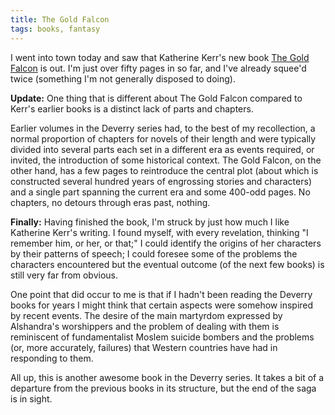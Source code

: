 ```yaml
---
title: The Gold Falcon
tags: books, fantasy
---
```


I went into town today and saw that Katherine Kerr's new book [The Gold
Falcon][1] is out. I'm just over fifty pages in so far, and I've already
squee'd twice (something I'm not generally disposed to doing).

[1]: http://www.amazon.com/dp/0007128703/

**Update:** One thing that is different about The Gold Falcon compared to
Kerr's earlier books is a distinct lack of parts and chapters.

Earlier volumes in the Deverry series had, to the best of my recollection, a
normal proportion of chapters for novels of their length and were typically
divided into several parts each set in a different era as events required, or
invited, the introduction of some historical context. The Gold Falcon, on the
other hand, has a few pages to reintroduce the central plot (about which is
constructed several hundred years of engrossing stories and characters) and a
single part spanning the current era and some 400-odd pages. No chapters, no
detours through eras past, nothing.

**Finally:** Having finished the book, I'm struck by just how much I like
Katherine Kerr's writing. I found myself, with every revelation, thinking "I
remember him, or her, or that;" I could identify the origins of her characters
by their patterns of speech; I could foresee some of the problems the
characters encountered but the eventual outcome (of the next few books) is
still very far from obvious.

One point that did occur to me is that if I hadn't been reading the Deverry
books for years I might think that certain aspects were somehow inspired by
recent events. The desire of the main martyrdom expressed by Alshandra's
worshippers and the problem of dealing with them is reminiscent of
fundamentalist Moslem suicide bombers and the problems (or, more accurately,
failures) that Western countries have had in responding to them.

All up, this is another awesome book in the Deverry series. It takes a bit of a
departure from the previous books in its structure, but the end of the saga is
in sight.
